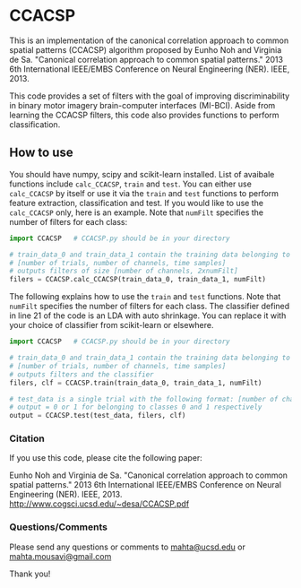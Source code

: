 # CCACSP

This is an implementation of the canonical correlation approach to common spatial patterns (CCACSP) algorithm proposed by Eunho Noh and Virginia de Sa. "Canonical correlation approach to common spatial patterns." 2013 6th International IEEE/EMBS Conference on Neural Engineering (NER). IEEE, 2013.

This code provides a set of filters with the goal of improving discriminability in binary motor imagery brain-computer interfaces (MI-BCI). Aside from learning the CCACSP filters, this code also provides functions to perform classification. 

## How to use

You should have numpy, scipy and scikit-learn installed. List of avaibale functions include `calc_CCACSP`, `train` and `test`. You can either use `calc_CCACSP` by itself or use it via the `train` and `test` functions to perform feature extraction, classification and test. If you would like to use the `calc_CCACSP` only, here is an example. Note that `numFilt` specifies the number of filters for each class:

```python
import CCACSP   # CCACSP.py should be in your directory 

# train_data_0 and train_data_1 contain the training data belonging to classes 0 and 1 each with the following format: 
# [number of trials, number of channels, time samples]
# outputs filters of size [number of channels, 2xnumFilt]
filers = CCACSP.calc_CCACSP(train_data_0, train_data_1, numFilt)

```

The following explains how to use the `train` and `test` functions. Note that `numFilt` specifies the number of filters for each class. The classifier defined in line 21 of the code is an LDA with auto shrinkage. You can replace it with your choice of classifier from scikit-learn or elsewhere. 

```python
import CCACSP   # CCACSP.py should be in your directory 

# train_data_0 and train_data_1 contain the training data belonging to classes 0 and 1 each with the following format: 
# [number of trials, number of channels, time samples]
# outputs filters and the classifier  
filers, clf = CCACSP.train(train_data_0, train_data_1, numFilt)

# test_data is a single trial with the following format: [number of channels, time samples]
# output = 0 or 1 for belonging to classes 0 and 1 respectively 
output = CCACSP.test(test_data, filers, clf)
```

### Citation

If you use this code, please cite the following paper:

Eunho Noh and Virginia de Sa. "Canonical correlation approach to common spatial patterns." 2013 6th International IEEE/EMBS Conference on Neural Engineering (NER). IEEE, 2013.
http://www.cogsci.ucsd.edu/~desa/CCACSP.pdf

### Questions/Comments 
Please send any questions or comments to mahta@ucsd.edu or mahta.mousavi@gmail.com

Thank you! 
